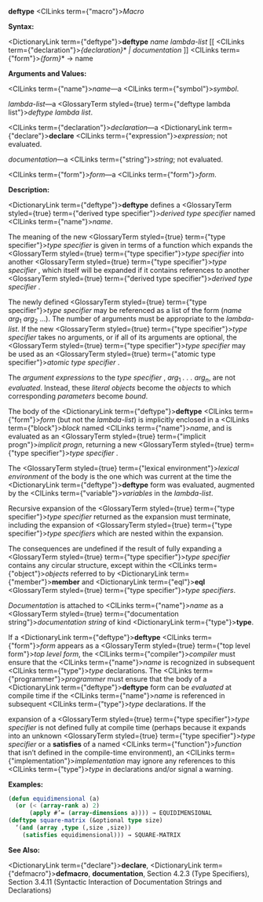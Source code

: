 **deftype** <ClLinks  term={"macro"}><i>Macro</i></ClLinks> 



**Syntax:** 



<DictionaryLink  term={"deftype"}><b>deftype</b></DictionaryLink> *name lambda-list* [[ <ClLinks  term={"declaration"}><i>\{declaration\}</i></ClLinks>\* *| documentation* ]] <ClLinks  term={"form"}><i>\{form\}</i></ClLinks>\* → name 



**Arguments and Values:** 



<ClLinks  term={"name"}><i>name</i></ClLinks>—a <ClLinks  term={"symbol"}><i>symbol</i></ClLinks>. 



*lambda-list*—a <GlossaryTerm styled={true} term={"deftype lambda list"}><i>deftype lambda list</i></GlossaryTerm>. 



<ClLinks  term={"declaration"}><i>declaration</i></ClLinks>—a <DictionaryLink  term={"declare"}><b>declare</b></DictionaryLink> <ClLinks  term={"expression"}><i>expression</i></ClLinks>; not evaluated. 



*documentation*—a <ClLinks  term={"string"}><i>string</i></ClLinks>; not evaluated. 



<ClLinks  term={"form"}><i>form</i></ClLinks>—a <ClLinks  term={"form"}><i>form</i></ClLinks>. 



**Description:** 



<DictionaryLink  term={"deftype"}><b>deftype</b></DictionaryLink> defines a <GlossaryTerm styled={true} term={"derived type specifier"}><i>derived type specifier</i></GlossaryTerm> named <ClLinks  term={"name"}><i>name</i></ClLinks>. 



The meaning of the new <GlossaryTerm styled={true} term={"type specifier"}><i>type specifier</i></GlossaryTerm> is given in terms of a function which expands the <GlossaryTerm styled={true} term={"type specifier"}><i>type specifier</i></GlossaryTerm> into another <GlossaryTerm styled={true} term={"type specifier"}><i>type specifier</i></GlossaryTerm> , which itself will be expanded if it contains references to another <GlossaryTerm styled={true} term={"derived type specifier"}><i>derived type specifier</i></GlossaryTerm> . 



The newly defined <GlossaryTerm styled={true} term={"type specifier"}><i>type specifier</i></GlossaryTerm> may be referenced as a list of the form (*name arg*<sub>1</sub> *arg*<sub>2</sub> ...). The number of arguments must be appropriate to the *lambda-list*. If the new <GlossaryTerm styled={true} term={"type specifier"}><i>type specifier</i></GlossaryTerm> takes no arguments, or if all of its arguments are optional, the <GlossaryTerm styled={true} term={"type specifier"}><i>type specifier</i></GlossaryTerm> may be used as an <GlossaryTerm styled={true} term={"atomic type specifier"}><i>atomic type specifier</i></GlossaryTerm> . 



The <i>argument expressions</i> to the <i>type specifier</i> , <i>arg</i><sub>1</sub> <i>. . . arg<sub>n</sub></i>, are not <i>evaluated</i>. Instead, these <i>literal objects</i> become the <i>objects</i> to which corresponding <i>parameters</i> become <i>bound</i>. 



The body of the <DictionaryLink  term={"deftype"}><b>deftype</b></DictionaryLink> <ClLinks  term={"form"}><i>form</i></ClLinks> (but not the *lambda-list*) is implicitly enclosed in a <ClLinks  term={"block"}><i>block</i></ClLinks> named <ClLinks  term={"name"}><i>name</i></ClLinks>, and is evaluated as an <GlossaryTerm styled={true} term={"implicit progn"}><i>implicit progn</i></GlossaryTerm>, returning a new <GlossaryTerm styled={true} term={"type specifier"}><i>type specifier</i></GlossaryTerm> . 



The <GlossaryTerm styled={true} term={"lexical environment"}><i>lexical environment</i></GlossaryTerm> of the body is the one which was current at the time the <DictionaryLink  term={"deftype"}><b>deftype</b></DictionaryLink> form was evaluated, augmented by the <ClLinks  term={"variable"}><i>variables</i></ClLinks> in the *lambda-list*. 



Recursive expansion of the <GlossaryTerm styled={true} term={"type specifier"}><i>type specifier</i></GlossaryTerm> returned as the expansion must terminate, including the expansion of <GlossaryTerm styled={true} term={"type specifier"}><i>type specifiers</i></GlossaryTerm> which are nested within the expansion. 



The consequences are undefined if the result of fully expanding a <GlossaryTerm styled={true} term={"type specifier"}><i>type specifier</i></GlossaryTerm> contains any circular structure, except within the <ClLinks  term={"object"}><i>objects</i></ClLinks> referred to by <DictionaryLink  term={"member"}><b>member</b></DictionaryLink> and <DictionaryLink  term={"eql"}><b>eql</b></DictionaryLink> <GlossaryTerm styled={true} term={"type specifier"}><i>type specifiers</i></GlossaryTerm>. 



*Documentation* is attached to <ClLinks  term={"name"}><i>name</i></ClLinks> as a <GlossaryTerm styled={true} term={"documentation string"}><i>documentation string</i></GlossaryTerm> of kind <DictionaryLink  term={"type"}><b>type</b></DictionaryLink>. 



If a <DictionaryLink  term={"deftype"}><b>deftype</b></DictionaryLink> <ClLinks  term={"form"}><i>form</i></ClLinks> appears as a <GlossaryTerm styled={true} term={"top level form"}><i>top level form</i></GlossaryTerm>, the <ClLinks  term={"compiler"}><i>compiler</i></ClLinks> must ensure that the <ClLinks  term={"name"}><i>name</i></ClLinks> is recognized in subsequent <ClLinks  term={"type"}><i>type</i></ClLinks> declarations. The <ClLinks  term={"programmer"}><i>programmer</i></ClLinks> must ensure that the body of a <DictionaryLink  term={"deftype"}><b>deftype</b></DictionaryLink> form can be *evaluated* at compile time if the <ClLinks  term={"name"}><i>name</i></ClLinks> is referenced in subsequent <ClLinks  term={"type"}><i>type</i></ClLinks> declarations. If the  







expansion of a <GlossaryTerm styled={true} term={"type specifier"}><i>type specifier</i></GlossaryTerm> is not defined fully at compile time (perhaps because it expands into an unknown <GlossaryTerm styled={true} term={"type specifier"}><i>type specifier</i></GlossaryTerm> or a **satisfies** of a named <ClLinks  term={"function"}><i>function</i></ClLinks> that isn’t defined in the compile-time environment), an <ClLinks  term={"implementation"}><i>implementation</i></ClLinks> may ignore any references to this <ClLinks  term={"type"}><i>type</i></ClLinks> in declarations and/or signal a warning. 



**Examples:**
```lisp
(defun equidimensional (a) 
  (or (< (array-rank a) 2) 
      (apply #’= (array-dimensions a)))) → EQUIDIMENSIONAL 
(deftype square-matrix (&optional type size) 
  ‘(and (array ,type (,size ,size)) 
	(satisfies equidimensional))) → SQUARE-MATRIX 
```
**See Also:** 



<DictionaryLink  term={"declare"}><b>declare</b></DictionaryLink>, <DictionaryLink  term={"defmacro"}><b>defmacro</b></DictionaryLink>, **documentation**, Section 4.2.3 (Type Specifiers), Section 3.4.11 (Syntactic Interaction of Documentation Strings and Declarations) 



